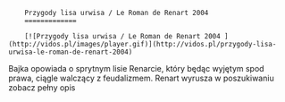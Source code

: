 
        Przygody lisa urwisa / Le Roman de Renart 2004 
        =============
        
        [![Przygody lisa urwisa / Le Roman de Renart 2004 ](http://vidos.pl/images/player.gif)](http://vidos.pl/przygody-lisa-urwisa-le-roman-de-renart-2004)
        
        
 Bajka opowiada o sprytnym lisie Renarcie, który będąc wyjętym spod prawa, ciągle walczący z feudalizmem. Renart wyrusza w poszukiwaniu zobacz pełny opis
    